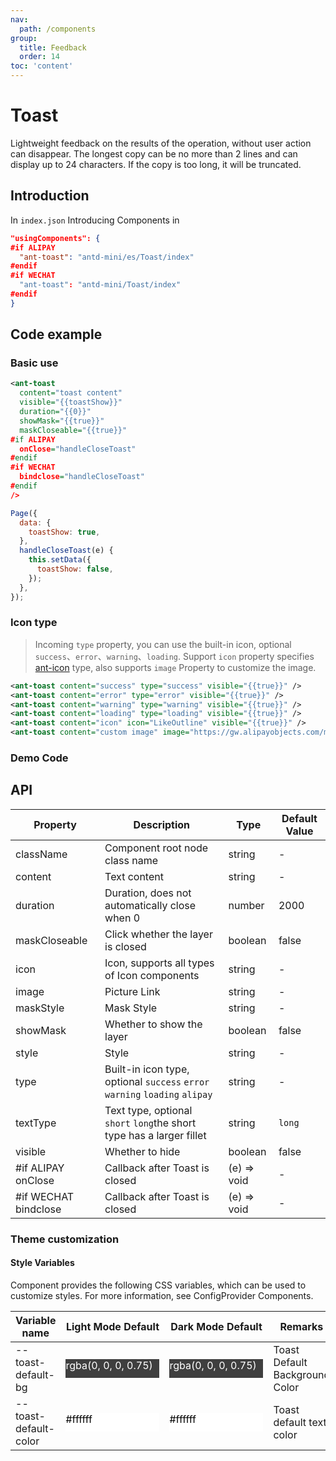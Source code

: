 ```yaml
---
nav:
  path: /components
group:
  title: Feedback
  order: 14
toc: 'content'
---
```


# Toast

Lightweight feedback on the results of the operation, without user action can disappear. The longest copy can be no more than 2 lines and can display up to 24 characters. If the copy is too long, it will be truncated.

## Introduction

In `index.json` Introducing Components in

```json
"usingComponents": {
#if ALIPAY
  "ant-toast": "antd-mini/es/Toast/index"
#endif
#if WECHAT
  "ant-toast": "antd-mini/Toast/index"
#endif
}
```

## Code example

### Basic use

```xml
<ant-toast
  content="toast content"
  visible="{{toastShow}}"
  duration="{{0}}"
  showMask="{{true}}"
  maskCloseable="{{true}}"
#if ALIPAY
  onClose="handleCloseToast"
#endif
#if WECHAT
  bindclose="handleCloseToast"
#endif
/>
```

```js
Page({
  data: {
    toastShow: true,
  },
  handleCloseToast(e) {
    this.setData({
      toastShow: false,
    });
  },
});
```

### Icon type

> Incoming `type` property, you can use the built-in icon, optional `success`、`error`、`warning`、`loading`. Support `icon` property specifies [ant-icon](/components/icon) type, also supports `image` Property to customize the image.

```xml
<ant-toast content="success" type="success" visible="{{true}}" />
<ant-toast content="error" type="error" visible="{{true}}" />
<ant-toast content="warning" type="warning" visible="{{true}}" />
<ant-toast content="loading" type="loading" visible="{{true}}" />
<ant-toast content="icon" icon="LikeOutline" visible="{{true}}" />
<ant-toast content="custom image" image="https://gw.alipayobjects.com/mdn/rms_5118be/afts/img/A*4NPGQ66arP0AAAAAAAAAAAAAARQnAQ" visible="{{true}}" />
```

### Demo Code

<code src='../../demo/pages/Toast/index'></code>

## API

| Property                  | Description                                                              | Type        | Default Value |
| --------------------- | ----------------------------------------------------------------- | ----------- | ------ |
| className             | Component root node class name                                                    | string      | -      |
| content               | Text content                                                          | string      | -      |
| duration              | Duration, does not automatically close when 0                                     | number      | 2000   |
| maskCloseable         | Click whether the layer is closed                                                  | boolean     | false  |
| icon                  | Icon, supports all types of Icon components                                     | string      | -      |
| image                 | Picture Link                                                          | string      | -      |
| maskStyle             | Mask Style                                                          | string      | -      |
| showMask              | Whether to show the layer                                                      | boolean     | false  |
| style                 | Style                                                              | string      | -      |
| type                  | Built-in icon type, optional `success` `error` `warning` `loading` `alipay` | string      | -      |
| textType              | Text type, optional `short` `long`the short type has a larger fillet               | string      | `long` |
| visible               | Whether to hide                                                          | boolean     | false  |
| #if ALIPAY onClose    | Callback after Toast is closed                                                | (e) => void | -      |
| #if WECHAT bindclose | Callback after Toast is closed                                                | (e) => void | -      |

### Theme customization

#### Style Variables

Component provides the following CSS variables, which can be used to customize styles. For more information, see ConfigProvider Components.

| Variable name                | Light Mode Default                                                                                                    | Dark Mode Default                                                                                                    | Remarks               |
| --------------------- | ----------------------------------------------------------------------------------------------------------------- | ----------------------------------------------------------------------------------------------------------------- | ------------------ |
| --toast-default-bg    | <div style="width: 150px; height: 30px; background-color: rgba(0, 0, 0, 0.75); color: #ffffff;">rgba(0, 0, 0, 0.75)</div> | <div style="width: 150px; height: 30px; background-color: rgba(0, 0, 0, 0.75); color: #ffffff;">rgba(0, 0, 0, 0.75)</div> | Toast Default Background Color |
| --toast-default-color | <div style="width: 150px; height: 30px; background-color: #ffffff; color: #000000;">#ffffff</div>                  | <div style="width: 150px; height: 30px; background-color: #ffffff; color: #000000;">#ffffff</div>                  | Toast default text color |

